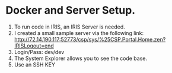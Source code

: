 # Docker and Server Setup.
1. To run code in IRIS, an IRIS Server is needed.
2. I created a small sample server via the following link: http://72.14.190.117:52773/csp/sys/%25CSP.Portal.Home.zen?IRISLogout=end
3. Login/Pass: dev/dev
4. The System Explorer allows you to see the code base.
5. Use an SSH KEY